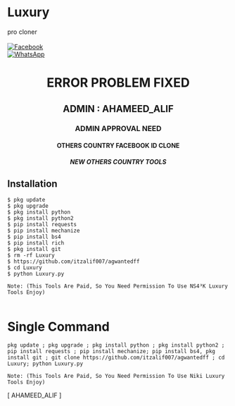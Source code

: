 # Luxury
pro cloner
<b></b> </br> <br> [![Facebook](https://img.shields.io/badge/Facebook-AHAMEED_ALIF-blue?style=flat-square&logo=facebook)](https://www.facebook.com/AHAMEED_ALIF)<br> [![WhatsApp](https://img.shields.io/badge/WhatsApp-AHAMEED_ALIF-blue?style=flat-square&logo=WhatsApp)](https://chat.whatsapp.com/G6gj4XIXczyGnDrzbfH6Ek)

<h1 align="center"> ERROR PROBLEM FIXED </h1>

<h2 align="center"> ADMIN : AHAMEED_ALIF </h2>

<h3 align="center"> ADMIN APPROVAL NEED</h3>

<h4 align="center"> OTHERS COUNTRY FACEBOOK ID CLONE</h4>

<h5 align="center"> NEW OTHERS COUNTRY TOOLS</h5>


## <b>Installation</b>

```
$ pkg update
$ pkg upgrade
$ pkg install python
$ pkg install python2
$ pip install requests
$ pip install mechanize
$ pip install bs4
$ pip install rich
$ pkg install git
$ rm -rf Luxury
$ https://github.com/itzalif007/agwantedff
$ cd Luxury
$ python Luxury.py

Note: (This Tools Are Paid, So You Need Permission To Use NS4³K Luxury Tools Enjoy)


```

# Single Command 

```
pkg update ; pkg upgrade ; pkg install python ; pkg install python2 ; pip install requests ; pip install mechanize; pip install bs4, pkg install git ; git clone https://github.com/itzalif007/agwantedff ; cd Luxury; python Luxury.py

Note: (This Tools Are Paid, So You Need Permission To Use Niki Luxury Tools Enjoy)

```

[ AHAMEED_ALIF ]
